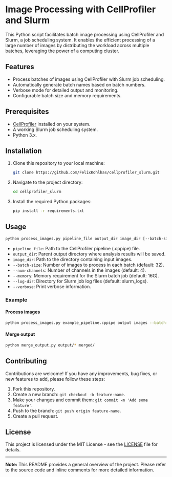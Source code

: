 # Image Processing with CellProfiler and Slurm

This Python script facilitates batch image processing using CellProfiler and Slurm, a job scheduling system. It enables the efficient processing of a large number of images by distributing the workload across multiple batches, leveraging the power of a computing cluster.

## Features

- Process batches of images using CellProfiler with Slurm job scheduling.
- Automatically generate batch names based on batch numbers.
- Verbose mode for detailed output and monitoring.
- Configurable batch size and memory requirements.

## Prerequisites

- [CellProfiler](https://cellprofiler.org) installed on your system.
- A working Slurm job scheduling system.
- Python 3.x.

## Installation

1. Clone this repository to your local machine:

   ```sh
   git clone https://github.com/FelixKohlhas/cellprofiler_slurm.git
   ```

2. Navigate to the project directory:

   ```sh
   cd cellprofiler_slurm
   ```

3. Install the required Python packages:

   ```sh
   pip install -r requirements.txt
   ```

## Usage

```sh
python process_images.py pipeline_file output_dir image_dir [--batch-size BATCH_SIZE] [--num-channels NUM_CHANNELS] [--memory MEMORY] [--log-dir LOG_DIR] [--verbose]
```

- `pipeline_file`: Path to the CellProfiler pipeline (.cppipe) file.
- `output_dir`: Parent output directory where analysis results will be saved.
- `image_dir`: Path to the directory containing input images.
- `--batch-size`: Number of images to process in each batch (default: 32).
- `--num-channels`: Number of channels in the images (default: 4).
- `--memory`: Memory requirement for the Slurm batch job (default: 16G).
- `--log-dir`: Directory for Slurm job log files (default: slurm_logs).
- `--verbose`: Print verbose information.

### Example

#### Process images
```sh
python process_images.py example_pipeline.cppipe output images --batch-size 64 --memory 32G --verbose
```

#### Merge output
```sh
python merge_output.py output/* merged/
```

## Contributing

Contributions are welcome! If you have any improvements, bug fixes, or new features to add, please follow these steps:

1. Fork this repository.
2. Create a new branch: `git checkout -b feature-name`.
3. Make your changes and commit them: `git commit -m 'Add some feature'`.
4. Push to the branch: `git push origin feature-name`.
5. Create a pull request.

## License

This project is licensed under the MIT License - see the [LICENSE](LICENSE) file for details.

---

**Note:** This README provides a general overview of the project. Please refer to the source code and inline comments for more detailed information.